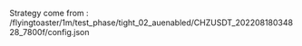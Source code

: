 Strategy come from : /flyingtoaster/1m/test_phase/tight_02_auenabled/CHZUSDT_20220818034828_7800f/config.json